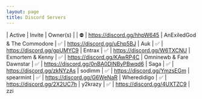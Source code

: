 ```yaml
---
layout: page
title: Discord Servers
---
```


| Active | Invite | Owner(s) |
| :no_entry: | https://discord.gg/hhpW645 | AnExiledGod & The Commodore
| :white_check_mark: | https://discord.gg/uEhp5BJ | Auk
| :white_check_mark: | https://discord.gg/gpUMYC9 | Entrax
| :white_check_mark: | https://discord.gg/W6TXCNU | Exmortem & Kenny
| :white_check_mark: | https://discord.gg/KAwRP4C | Omninewb & Fare Dawnstar
| :white_check_mark: | https://discord.gg/0nBA0DlNByPBwqd6 | Saga
| :white_check_mark: | https://discord.gg/zkNYzAs | sodimm
| :white_check_mark: | https://discord.gg/YmzsEGm | spearmint
| :white_check_mark: | https://discord.gg/G6WeNaR | Wheredidigo
| :white_check_mark: | https://discord.gg/2X2UC7h | y2krazy
| :white_check_mark: | https://discord.gg/4UXTZC9 | zzi
